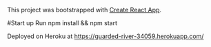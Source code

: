 This project was bootstrapped with [Create React App](https://github.com/facebook/create-react-app).

#Start up
Run npm install && npm start

Deployed on Heroku at https://guarded-river-34059.herokuapp.com/
